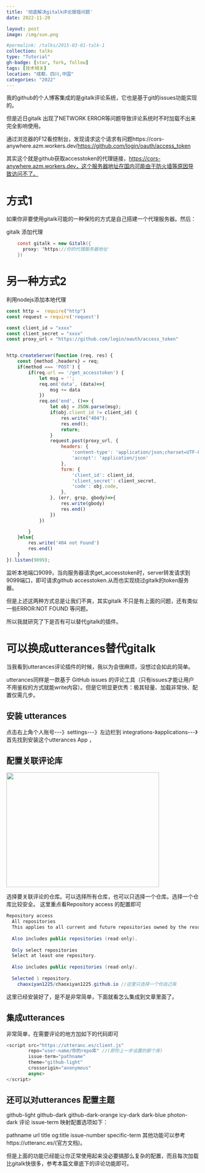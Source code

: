 ```yaml
---
title: '彻底解决gitalk评论报错问题'
date: 2022-11-20

layout: post
image: /img/sun.png

#permalink: /talks/2015-03-01-talk-1
collection: talks
type: "Tutorial"
gh-badge: [star, fork, follow]
tags: [技术相关]
location: "成都，四川,中国"
categories: "2022"
---
```


我的github的个人博客集成的是gitalk评论系统，它也是基于git的issues功能实现的。

但是近日gitalk 出现了NETWORK ERROR等问题导致评论系统时不时加载不出来完全影响使用。

通过浏览器的F12看控制台，发现请求这个请求有问题https://cors-anywhere.azm.workers.dev/https://github.com/login/oauth/access_token

其实这个就是github获取accesstoken的代理链接，https://cors-anywhere.azm.workers.dev，这个服务器地址在国内可能由于防火墙等原因导致访问不了。

# 方式1

如果你非要使用gitalk可能的一种保险的方式是自己搭建一个代理服务器。然后：

gitalk 添加代理
```java
    const gitalk = new Gitalk({
      proxy: 'https://你的代理服务器地址' 
    })
```

# 另一种方式2

利用nodejs添加本地代理

```node.js
const http =  require("http")
const request = require('request')

const client_id = "xxxx"
const client_secret = "xxxx"
const proxy_url = "https://github.com/login/oauth/access_token"


http.createServer(function (req, res) {
    const {method ,headers} = req;
    if(method === 'POST') {
        if(req.url == '/get_accesstoken') {
            let msg = '';
            req.on('data', (data)=>{
                msg += data
            })
            req.on('end', ()=> {
                let obj = JSON.parse(msg);
                if(obj.client_id != client_id) {
                    res.write("404");
                    res.end();
                    return;
                }
                request.post(proxy_url, {
                    headers: {
                        'content-type': 'application/json;charset=UTF-8',
                        'accept': 'application/json'
                    },
                    form: {
                        'client_id': client_id,
                        'client_secret': client_secret,
                        'code': obj.code,
                    },
                }, (err, grsp, gbody)=>{
                    res.write(gbody)
                    res.end()
                })
            })

        }
    }else{
        res.write('404 not Found')
        res.end()
    }
}).listen(9099);

```
监听本地端口9099，当向服务器请求get_accesstoken时，server转发请求到9099端口，即可请求github accesstoken.从而也实现绕过gitalk的token服务器。

但是上述这两种方式总是让我们不爽，其实gitalk 不只是有上面的问题，还有类似一些ERROR:NOT FOUND 等问题。

所以我就研究了下是否有可以替代gitalk的插件。

# 可以换成utterances替代gitalk

当我看到utterances评论插件的时候，我以为会很麻烦，没想过会如此的简单。

utterances同样是一款基于 GitHub issues 的评论工具（只有issues才能让用户不用鉴权的方式就能write内容）。但是它明显更优秀：极其轻量、加载非常快、配置仅需几步。

## 安装 utterances

点击右上角个人账号---》settings---》左边栏到 integrations-》applications---》首先找到安装这个utterances App ，

## 配置关联评论库

<img src="https://chaoxiyan1225.github.io/img/blog/utterances.png" align="center" height="300" width="400">


选择要关联评论的仓库。可以选择所有仓库，也可以只选择一个仓库。选择一个仓库比较安全。
这里重点看Repository access 的配置即可

```java
Repository access
  All repositories
  This applies to all current and future repositories owned by the resource owner.
  
  Also includes public repositories (read-only).
  
  Only select repositories
  Select at least one repository.
  
  Also includes public repositories (read-only).
  
  Selected 1 repository.
    chaoxiyan1225/chaoxiyan1225.github.io //这里只选择一个你自己库

````
这里已经安装好了，是不是非常简单，下面就看怎么集成到文章里面了。

## 集成utterances
非常简单，在需要评论的地方加如下的代码即可

```javascript
<script src="https://utteranc.es/client.js"
        repo="user-name/你的repo库" //(即你上一步设置的那个库)
        issue-term="pathname"
        theme="github-light"  
        crossorigin="anonymous"
        async>
</script>
```

## 还可以对utterances 配置主题

github-light
github-dark
github-dark-orange
icy-dark
dark-blue
photon-dark
评论 issue-term 映射配置选项如下：

pathname
url
title
og:title
issue-number
specific-term
其他功能可以参考https://utteranc.es/(官方文档)。

但是上面的功能已经能让你正常使用起来没必要搞那么复杂的配置，而且每次加载比gitalk快很多，参考本篇文章底下的评论功能即可。
